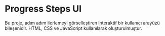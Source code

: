 # Progress Steps UI
Bu proje, adım adım ilerlemeyi görselleştiren interaktif bir kullanıcı arayüzü bileşenidir. HTML, CSS ve JavaScript kullanılarak oluşturulmuştur.
